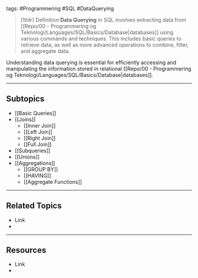 tags: #Programmering #SQL #DataQuerying

> [!tldr] Definition
> **Data Querying** in SQL involves extracting data from [[Repo/00 - Programmering og Teknologi/Languages/SQL/Basics/Database|databases]] using various commands and techniques. 
> This includes basic queries to retrieve data, as well as more advanced operations to combine, filter, and aggregate data. 

Understanding data querying is essential for efficiently accessing and manipulating the information stored in relational [[Repo/00 - Programmering og Teknologi/Languages/SQL/Basics/Database|databases]].

---

## Subtopics
- [[Basic Queries]]
- [[Joins]]
    - [[Inner Join]]
    - [[Left Join]]
    - [[Right Join]]
    - [[Full Join]]
- [[Subqueries]]
- [[Unions]]
- [[Aggregations]]
    - [[GROUP BY]]
    - [[HAVING]]
    - [[Aggregate Functions]]

---

## Related Topics
- Link
- 

---

## Resources
- Link
- 
